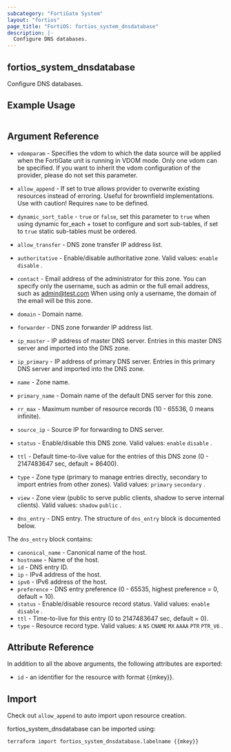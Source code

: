 ```yaml
---
subcategory: "FortiGate System"
layout: "fortios"
page_title: "FortiOS: fortios_system_dnsdatabase"
description: |-
  Configure DNS databases.
---
```


## fortios_system_dnsdatabase
Configure DNS databases.

## Example Usage

```hcl

```

## Argument Reference
* `vdomparam` - Specifies the vdom to which the data source will be applied when the FortiGate unit is running in VDOM mode. Only one vdom can be specified. If you want to inherit the vdom configuration of the provider, please do not set this parameter.
* `allow_append` - If set to true allows provider to overwrite existing resources instead of erroring. Useful for brownfield implementations. Use with caution! Requires `name` to be defined.
* `dynamic_sort_table` - `true` or `false`, set this parameter to `true` when using dynamic for_each + toset to configure and sort sub-tables, if set to `true` static sub-tables must be ordered.

* `allow_transfer` - DNS zone transfer IP address list.
* `authoritative` - Enable/disable authoritative zone. Valid values: `enable` `disable` .
* `contact` - Email address of the administrator for this zone. You can specify only the username, such as admin or the full email address, such as admin@test.com When using only a username, the domain of the email will be this zone.
* `domain` - Domain name.
* `forwarder` - DNS zone forwarder IP address list.
* `ip_master` - IP address of master DNS server. Entries in this master DNS server and imported into the DNS zone.
* `ip_primary` - IP address of primary DNS server. Entries in this primary DNS server and imported into the DNS zone.
* `name` - Zone name.
* `primary_name` - Domain name of the default DNS server for this zone.
* `rr_max` - Maximum number of resource records (10 - 65536, 0 means infinite).
* `source_ip` - Source IP for forwarding to DNS server.
* `status` - Enable/disable this DNS zone. Valid values: `enable` `disable` .
* `ttl` - Default time-to-live value for the entries of this DNS zone (0 - 2147483647 sec, default = 86400).
* `type` - Zone type (primary to manage entries directly, secondary to import entries from other zones). Valid values: `primary` `secondary` .
* `view` - Zone view (public to serve public clients, shadow to serve internal clients). Valid values: `shadow` `public` .
* `dns_entry` - DNS entry. The structure of `dns_entry` block is documented below.

The `dns_entry` block contains:

* `canonical_name` - Canonical name of the host.
* `hostname` - Name of the host.
* `id` - DNS entry ID.
* `ip` - IPv4 address of the host.
* `ipv6` - IPv6 address of the host.
* `preference` - DNS entry preference (0 - 65535, highest preference = 0, default = 10).
* `status` - Enable/disable resource record status. Valid values: `enable` `disable` .
* `ttl` - Time-to-live for this entry (0 to 2147483647 sec, default = 0).
* `type` - Resource record type. Valid values: `A` `NS` `CNAME` `MX` `AAAA` `PTR` `PTR_V6` .

## Attribute Reference

In addition to all the above arguments, the following attributes are exported:
* `id` - an identifier for the resource with format {{mkey}}.

## Import

Check out `allow_append` to auto import upon resource creation.

fortios_system_dnsdatabase can be imported using:
```sh
terraform import fortios_system_dnsdatabase.labelname {{mkey}}
```
